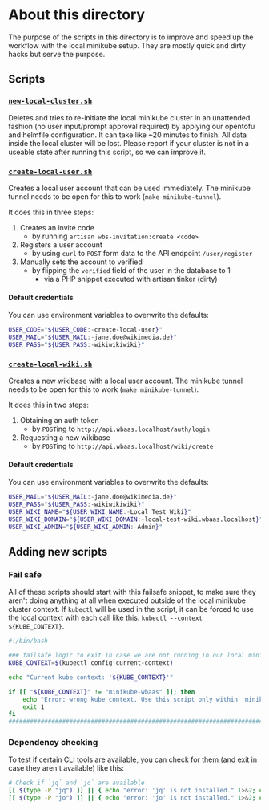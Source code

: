# About this directory
The purpose of the scripts in this directory is to improve and speed up the workflow with the local minikube setup. They are mostly quick and dirty hacks but serve the purpose.

## Scripts
### [`new-local-cluster.sh`](./new-local-cluster.sh)
Deletes and tries to re-initiate the local minikube cluster in an unattended fashion (no user input/prompt approval required) by applying our opentofu and helmfile configuration. It can take like ~20 minutes to finish. All data inside the local cluster will be lost. Please report if your cluster is not in a useable state after running this script, so we can improve it.

### [`create-local-user.sh`](./create-local-user.sh)
Creates a local user account that can be used immediately. The minikube tunnel needs to be open for this to work (`make minikube-tunnel`).

It does this in three steps:
1. Creates an invite code
    - by running `artisan wbs-invitation:create <code>`
2. Registers a user account
    - by using `curl` to `POST` form data to the API endpoint `/user/register`
3. Manually sets the account to verified
    - by flipping the `verified` field of the user in the database to 1
        - via a PHP snippet executed with artisan tinker (dirty)

#### Default credentials
You can use environment variables to overwrite the defaults:
```bash
USER_CODE="${USER_CODE:-create-local-user}"
USER_MAIL="${USER_MAIL:-jane.doe@wikimedia.de}"
USER_PASS="${USER_PASS:-wikiwikiwiki}"
```

### [`create-local-wiki.sh`](./create-local-wiki.sh)
Creates a new wikibase with a local user account. The minikube tunnel needs to be open for this to work (`make minikube-tunnel`).

It does this in two steps:
1. Obtaining an auth token
    - by `POST`ing to `http://api.wbaas.localhost/auth/login`
2. Requesting a new wikibase
    - by `POST`ing to `http://api.wbaas.localhost/wiki/create`

#### Default credentials
You can use environment variables to overwrite the defaults:
```bash
USER_MAIL="${USER_MAIL:-jane.doe@wikimedia.de}"
USER_PASS="${USER_PASS:-wikiwikiwiki}"
USER_WIKI_NAME="${USER_WIKI_NAME:-Local Test Wiki}"
USER_WIKI_DOMAIN="${USER_WIKI_DOMAIN:-local-test-wiki.wbaas.localhost}"
USER_WIKI_ADMIN="${USER_WIKI_ADMIN:-Admin}"
```

## Adding new scripts
### Fail safe
All of these scripts should start with this failsafe snippet, to make sure they aren't doing anything at all when executed outside of the local minikube cluster context. If `kubectl` will be used in the script, it can be forced to use the local context with each call like this: `kubectl --context ${KUBE_CONTEXT}`.

```bash
#!/bin/bash

### failsafe logic to exit in case we are not running in our local minikube context
KUBE_CONTEXT=$(kubectl config current-context)

echo "Current kube context: '${KUBE_CONTEXT}'"

if [[ "${KUBE_CONTEXT}" != "minikube-wbaas" ]]; then
    echo "Error: wrong kube context. Use this script only within 'minikube-wbaas'!"
    exit 1
fi
#####################################################################################
```

### Dependency checking
To test if certain CLI tools are available, you can check for them (and exit in case they aren't available) like this:
```bash
# Check if `jq` and `jo` are available
[[ $(type -P "jq") ]] || { echo "error: 'jq' is not installed." 1>&2; exit 1; }
[[ $(type -P "jo") ]] || { echo "error: 'jo' is not installed." 1>&2; exit 1; }
```